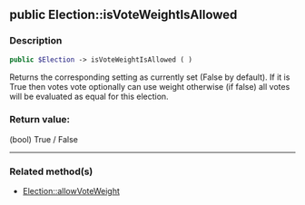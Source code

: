 ## public Election::isVoteWeightIsAllowed

### Description    

```php
public $Election -> isVoteWeightIsAllowed ( )
```

Returns the corresponding setting as currently set (False by default).
If it is True then votes vote optionally can use weight otherwise (if false) all votes will be evaluated as equal for this election.    


### Return value:   

(bool) True / False


---------------------------------------

### Related method(s)      

* [Election::allowVoteWeight](../Election%20Class/public%20Election--allowVoteWeight.md)    
